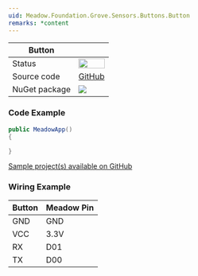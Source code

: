 ```yaml
---
uid: Meadow.Foundation.Grove.Sensors.Buttons.Button
remarks: *content
---
```


| Button | |
|--------|--------|
| Status | <img src="https://img.shields.io/badge/Working-brightgreen" style="width: auto; height: -webkit-fill-available;" /> |
| Source code | [GitHub](https://github.com/WildernessLabs/Meadow.Foundation.Grove/tree/main/Source/Button) |
| NuGet package | <a href="https://www.nuget.org/packages/Meadow.Foundation.Grove.Sensors.Buttons.Button/" target="_blank"><img src="https://img.shields.io/nuget/v/Meadow.Foundation.Grove.Sensors.Buttons.PushButton.svg?label=Meadow.Foundation.Grove.Sensors.Buttons.Button" /></a> |

### Code Example

```csharp
public MeadowApp()
{

}

```

[Sample project(s) available on GitHub](https://github.com/WildernessLabs/Meadow.Foundation.Grove/tree/main/Source/Button)

### Wiring Example

| Button | Meadow Pin |
|--------|------------|
| GND    | GND        |
| VCC    | 3.3V       |
| RX     | D01        |
| TX     | D00        |